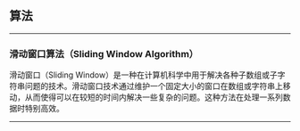 ## 算法

---

### 滑动窗口算法（Sliding Window Algorithm）

滑动窗口（Sliding Window）是一种在计算机科学中用于解决各种子数组或子字符串问题的技术。滑动窗口技术通过维护一个固定大小的窗口在数组或字符串上移动，从而使得可以在较短的时间内解决一些复杂的问题。这种方法在处理一系列数据时特别高效。

---
